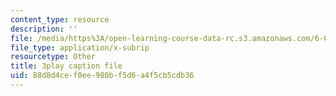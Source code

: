 ```yaml
---
content_type: resource
description: ''
file: /media/https%3A/open-learning-course-data-rc.s3.amazonaws.com/6-003-signals-and-systems-fall-2011/88d8d4cef0ee980bf5d6a4f5cb5cdb36_gwa-Rh0u6bs.srt
file_type: application/x-subrip
resourcetype: Other
title: 3play caption file
uid: 88d8d4ce-f0ee-980b-f5d6-a4f5cb5cdb36
---
```

